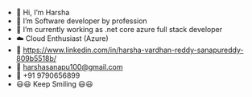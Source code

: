 * 👋 Hi, I’m Harsha
* 👀 I’m Software developer by profession
* 🔭 I’m currently working as .net core azure full stack developer
* :cloud: Cloud Enthusiast (Azure)
* :link: https://www.linkedin.com/in/harsha-vardhan-reddy-sanapureddy-809b5518b/
* :email: harshasanapu100@gmail.com
* :iphone: +91 9790656899
* :smiley::smiley: Keep Smiling :smiley::smiley:


<!--
**harshasanapu100/harshasanapu100** is a ✨ _special_ ✨ repository because its `README.md` (this file) appears on your GitHub profile.

Here are some ideas to get you started:

- 🔭 I’m currently working on ...
- 🌱 I’m currently learning ...
- 👯 I’m looking to collaborate on ...
- 🤔 I’m looking for help with ...
- 💬 Ask me about ...
- 📫 How to reach me: ...
- 😄 Pronouns: ...
- ⚡ Fun fact: ...
-->
